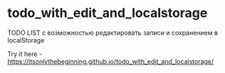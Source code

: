 # todo_with_edit_and_localstorage

TODO LIST c возможностью редактировать записи и сохранением в localStorage


Try it here - https://itsonlythebeginning.github.io/todo_with_edit_and_localstorage/
